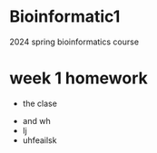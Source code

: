 # Bioinformatic1
2024 spring bioinformatics course
# week 1 homework
* the clase
+ and wh
+ lj
+ uhfeailsk
